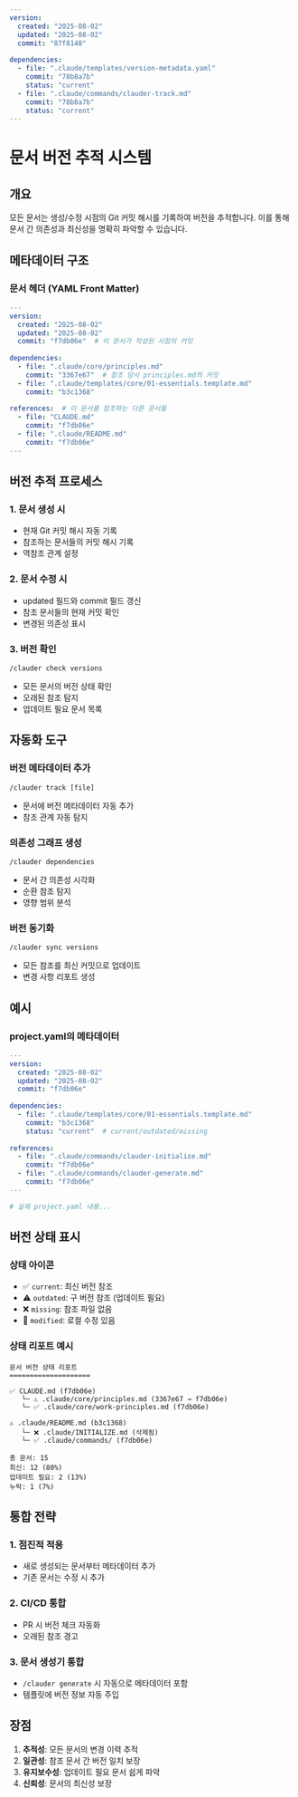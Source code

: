 ```yaml
---
version:
  created: "2025-08-02"
  updated: "2025-08-02"
  commit: "87f8148"
  
dependencies:
  - file: ".claude/templates/version-metadata.yaml"
    commit: "78b8a7b"
    status: "current"
  - file: ".claude/commands/clauder-track.md"
    commit: "78b8a7b"
    status: "current"
---
```


# 문서 버전 추적 시스템

## 개요
모든 문서는 생성/수정 시점의 Git 커밋 해시를 기록하여 버전을 추적합니다.
이를 통해 문서 간 의존성과 최신성을 명확히 파악할 수 있습니다.

## 메타데이터 구조

### 문서 헤더 (YAML Front Matter)
```yaml
---
version:
  created: "2025-08-02"
  updated: "2025-08-02"
  commit: "f7db06e"  # 이 문서가 작성된 시점의 커밋
  
dependencies:
  - file: ".claude/core/principles.md"
    commit: "3367e67"  # 참조 당시 principles.md의 커밋
  - file: ".claude/templates/core/01-essentials.template.md"
    commit: "b3c1368"
    
references:  # 이 문서를 참조하는 다른 문서들
  - file: "CLAUDE.md"
    commit: "f7db06e"
  - file: ".claude/README.md"
    commit: "f7db06e"
---
```

## 버전 추적 프로세스

### 1. 문서 생성 시
- 현재 Git 커밋 해시 자동 기록
- 참조하는 문서들의 커밋 해시 기록
- 역참조 관계 설정

### 2. 문서 수정 시
- updated 필드와 commit 필드 갱신
- 참조 문서들의 현재 커밋 확인
- 변경된 의존성 표시

### 3. 버전 확인
```
/clauder check versions
```
- 모든 문서의 버전 상태 확인
- 오래된 참조 탐지
- 업데이트 필요 문서 목록

## 자동화 도구

### 버전 메타데이터 추가
```
/clauder track [file]
```
- 문서에 버전 메타데이터 자동 추가
- 참조 관계 자동 탐지

### 의존성 그래프 생성
```
/clauder dependencies
```
- 문서 간 의존성 시각화
- 순환 참조 탐지
- 영향 범위 분석

### 버전 동기화
```
/clauder sync versions
```
- 모든 참조를 최신 커밋으로 업데이트
- 변경 사항 리포트 생성

## 예시

### project.yaml의 메타데이터
```yaml
---
version:
  created: "2025-08-02"
  updated: "2025-08-02"
  commit: "f7db06e"
  
dependencies:
  - file: ".claude/templates/core/01-essentials.template.md"
    commit: "b3c1368"
    status: "current"  # current/outdated/missing
    
references:
  - file: ".claude/commands/clauder-initialize.md"
    commit: "f7db06e"
  - file: ".claude/commands/clauder-generate.md"
    commit: "f7db06e"
---

# 실제 project.yaml 내용...
```

## 버전 상태 표시

### 상태 아이콘
- ✅ `current`: 최신 버전 참조
- ⚠️ `outdated`: 구 버전 참조 (업데이트 필요)
- ❌ `missing`: 참조 파일 없음
- 🔄 `modified`: 로컬 수정 있음

### 상태 리포트 예시
```
문서 버전 상태 리포트
====================

✅ CLAUDE.md (f7db06e)
   └─ ⚠️ .claude/core/principles.md (3367e67 → f7db06e)
   └─ ✅ .claude/core/work-principles.md (f7db06e)

⚠️ .claude/README.md (b3c1368)
   └─ ❌ .claude/INITIALIZE.md (삭제됨)
   └─ ✅ .claude/commands/ (f7db06e)

총 문서: 15
최신: 12 (80%)
업데이트 필요: 2 (13%)
누락: 1 (7%)
```

## 통합 전략

### 1. 점진적 적용
- 새로 생성되는 문서부터 메타데이터 추가
- 기존 문서는 수정 시 추가

### 2. CI/CD 통합
- PR 시 버전 체크 자동화
- 오래된 참조 경고

### 3. 문서 생성기 통합
- `/clauder generate` 시 자동으로 메타데이터 포함
- 템플릿에 버전 정보 자동 주입

## 장점
1. **추적성**: 모든 문서의 변경 이력 추적
2. **일관성**: 참조 문서 간 버전 일치 보장
3. **유지보수성**: 업데이트 필요 문서 쉽게 파악
4. **신뢰성**: 문서의 최신성 보장
